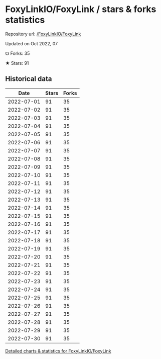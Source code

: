 # FoxyLinkIO/FoxyLink / stars & forks statistics

Repository url: [/FoxyLinkIO/FoxyLink](https://github.com/FoxyLinkIO/FoxyLink)

Updated on Oct 2022, 07

☋ Forks: 35

★ Stars: 91

## Historical data
| Date | Stars | Forks |
|------|-------|-------|
| 2022-07-01 | 91 | 35 | 
| 2022-07-02 | 91 | 35 | 
| 2022-07-03 | 91 | 35 | 
| 2022-07-04 | 91 | 35 | 
| 2022-07-05 | 91 | 35 | 
| 2022-07-06 | 91 | 35 | 
| 2022-07-07 | 91 | 35 | 
| 2022-07-08 | 91 | 35 | 
| 2022-07-09 | 91 | 35 | 
| 2022-07-10 | 91 | 35 | 
| 2022-07-11 | 91 | 35 | 
| 2022-07-12 | 91 | 35 | 
| 2022-07-13 | 91 | 35 | 
| 2022-07-14 | 91 | 35 | 
| 2022-07-15 | 91 | 35 | 
| 2022-07-16 | 91 | 35 | 
| 2022-07-17 | 91 | 35 | 
| 2022-07-18 | 91 | 35 | 
| 2022-07-19 | 91 | 35 | 
| 2022-07-20 | 91 | 35 | 
| 2022-07-21 | 91 | 35 | 
| 2022-07-22 | 91 | 35 | 
| 2022-07-23 | 91 | 35 | 
| 2022-07-24 | 91 | 35 | 
| 2022-07-25 | 91 | 35 | 
| 2022-07-26 | 91 | 35 | 
| 2022-07-27 | 91 | 35 | 
| 2022-07-28 | 91 | 35 | 
| 2022-07-29 | 91 | 35 | 
| 2022-07-30 | 91 | 35 | 


[Detailed charts & statistics for FoxyLinkIO/FoxyLink](https://reviewgithub.com/rep/FoxyLinkIO/FoxyLink)
